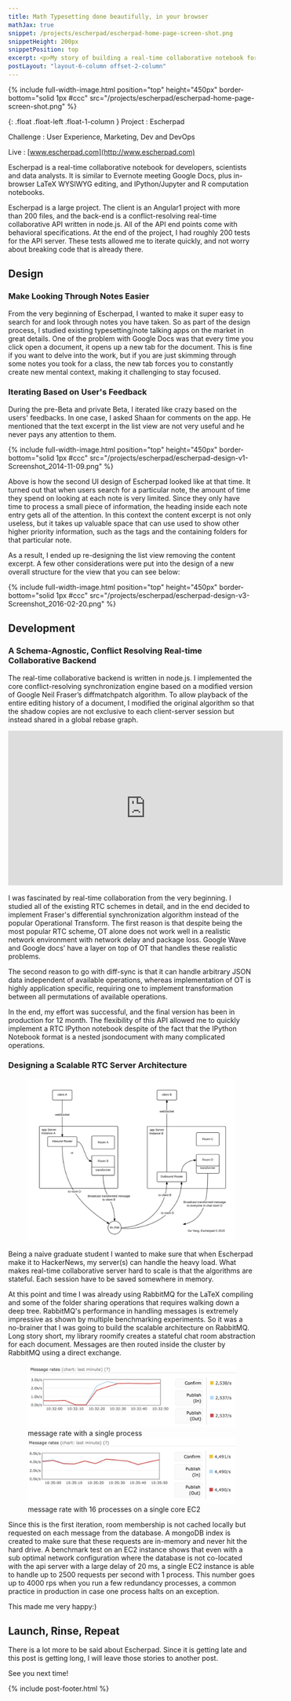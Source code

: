 ```yaml
---
title: Math Typesetting done beautifully, in your browser
mathJax: true
snippet: /projects/escherpad/escherpad-home-page-screen-shot.png
snippetHeight: 200px
snippetPosition: top
excerpt: <p>My story of building a real-time collaborative notebook for developers and data analysts. Escherpad is a large project.</p>
postLayout: "layout-6-column offset-2-column"
---
```


{% include full-width-image.html position="top" height="450px" border-bottom="solid 1px #ccc" src="/projects/escherpad/escherpad-home-page-screen-shot.png" %}

{: .float .float-left .float-1-column }
Project
: Escherpad

Challenge
: User Experience, Marketing, Dev and DevOps

Live
: [www.escherpad.com](http://www.escherpad.com)

Escherpad is a real-time collaborative notebook for developers, scientists and data analysts. It is similar to Evernote meeting Google Docs, plus in-browser LaTeX WYSIWYG editing, and IPython/Jupyter and R computation notebooks. 

Escherpad is a large project. The client is an Angular1 project with more than 200 files, and the back-end is a conflict-resolving real-time collaborative API written in node.js. All of the API end points come with behavioral specifications. At the end of the project, I had roughly 200 tests for the API server. These tests allowed me to iterate quickly, and not worry about breaking code that is already there.

## Design

### Make Looking Through Notes Easier

From the very beginning of Escherpad, I wanted to make it super easy to search for and look through notes you have taken. So as part of the design process, I studied existing typesetting/note talking apps on the market in great details. One of the problem with Google Docs was that every time you click open a document, it opens up a new tab for the document. This is fine if you want to delve into the work, but if you are just skimming through some notes you took for a class, the new tab forces you to constantly create new mental context, making it challenging to stay focused. 

### Iterating Based on User's Feedback

During the pre-Beta and private Beta, I iterated like crazy based on the users' feedbacks. In one case, I asked Shaan for comments on the app. He mentioned that the text excerpt in the list view are not very useful and he never pays any attention to them. 

{% include full-width-image.html position="top" height="450px" border-bottom="solid 1px #ccc" src="/projects/escherpad/escherpad-design-v1-Screenshot_2014-11-09.png" %}

<!--<div markdown="span" class="float float-left float-2-column">-->
<!--![escherpad real-time server architecture](/projects/escherpad/escherpad-design-v1-Screenshot_2014-11-09.png)-->
<!--</div>-->

Above is how the second UI design of Escherpad looked like at that time. It turned out that when users search for a particular note, the amount of time they spend on looking at each note is very limited. Since they only have time to process a small piece of information, the heading inside each note entry gets all of the attention. In this context the content excerpt is not only useless, but it takes up valuable space that can use used to show other higher priority information, such as the tags and the containing folders for that particular note. 

As a result, I ended up re-designing the list view removing the content excerpt. A few other considerations were put into the design of a new overall structure for the view that you can see below:

{% include full-width-image.html position="top" height="450px" border-bottom="solid 1px #ccc" src="/projects/escherpad/escherpad-design-v3-Screenshot_2016-02-20.png" %}

<!--### Hide Your Inner Librarian-->

<!--One of the interesting design decisions I made with Escherpad, was to hide away the directory tree that user uses to organize their notes in to an `ARCHIVE` modal. -->

<!--Typically when we work off line, documents are stored in deeply nested directories. Although it is useful to use folders, usually the flatter the directory structure is, the easier it is to find documents. In addition -->

## Development

### A Schema-Agnostic, Conflict Resolving Real-time Collaborative Backend

The real-time collaborative backend is written in node.js. I implemented the core conflict-resolving synchronization engine based on a modified version of Google Neil Fraser’s diff­match­patch algorithm. To allow playback of the entire editing history of a document, I modified the original algorithm so that the shadow copies are not exclusive to each client-server session but instead shared in a global rebase graph.

<iframe class="float float-left" width="560" height="315" src="https://www.youtube.com/embed/si0QFaDStoo" frameborder="0" allowfullscreen></iframe>

I was fascinated by real-time collaboration from the very beginning. I studied all of the existing RTC schemes in detail, and in the end decided to implement Fraser's differential synchronization algorithm instead of the popular Operational Transform. The first reason is that despite being the most popular RTC scheme, OT alone does not work well in a realistic network environment with network delay and package loss. Google Wave and Google docs’ have a layer on top of OT that handles these realistic problems. 

The second reason to go with diff-sync is that it can handle arbitrary JSON data independent of available operations, whereas implementation of OT is highly application specific, requiring one to implement transformation between all permutations of available operations.
 
In the end, my effort was successful, and the final version has been in production for 12 month. The flexibility of this API allowed me to quickly implement a RTC IPython notebook despite of the fact that the IPython Notebook format is a nested json­document with many complicated operations.

### Designing a Scalable RTC Server Architecture

<figure class="float float-left float-3-column">
    <img alt="escherpad real-time server architecture" src="/projects/escherpad/escherpad-real-time-server-architecture-Screenshot_2016-02-20.png">
</figure>

Being a naive graduate student I wanted to make sure that when Escherpad make it to HackerNews, my server(s) can handle the heavy load. What makes real-time collaborative server hard to scale is that the algorithms are stateful. Each session have to be saved somewhere in memory.

At this point and time I was already using RabbitMQ for the LaTeX compiling and some of the folder sharing operations that requires walking down a deep tree. RabbitMQ's performance in handling messages is extremely impressive as shown by multiple benchmarking experiments. So it was a no-brainer that I was going to build the scalable architecture on RabbitMQ. Long story short, my library roomify creates a stateful chat room abstraction for each document. Messages are then routed inside the cluster by RabbitMQ using a direct exchange. 

<div class="paragraph">
<figure class="float float-left float-2-column">
    <img alt="escherpad roomify load test single instance" src="/projects/escherpad/roomify-load-test-single-process-screenshot_2015-05-13-10.33.01.png">
    <figcaption>message rate with a single process</figcaption>
    <img alt="escherpad roomify load test single instance" src="/projects/escherpad/roomify-load-test-16-processes-screenshot_2015-05-13-10.36.03.png">
    <figcaption>message rate with 16 processes on a single core EC2</figcaption>
</figure>
Since this is the first iteration, room membership is not cached locally but requested on each message from the database. A mongoDB index is created to make sure that these requests are in-memory and never hit the hard drive. A benchmark test on an EC2 instance shows that even with a sub optimal network configuration where the database is not co-located with the api server with a large delay of 20 ms, a single EC2 instance is able to handle up to 2500 requests per second with 1 process. This number goes up to 4000 rps when you run a few redundancy processes, a common practice in production in case one process halts on an exception.
</div>

This made me very happy:)

## Launch, Rinse, Repeat

There is a lot more to be said about Escherpad. Since it is getting late and this post is getting long, I will leave those stories to another post. 

See you next time!


{% include post-footer.html %}
